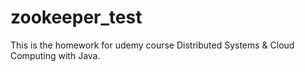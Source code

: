# zookeeper_test

This is the homework for udemy course Distributed Systems & Cloud Computing with Java.
